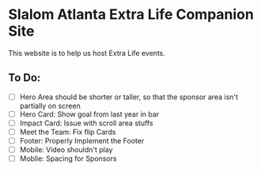 # Slalom Atlanta Extra Life Companion Site

This website is to help us host Extra Life events.

## To Do:
- [ ] Hero Area should be shorter or taller, so that the sponsor area isn't partially on screen
- [ ] Hero Card: Show goal from last year in bar
- [ ] Impact Card: Issue with scroll area stuffs
- [ ] Meet the Team: Fix flip Cards
- [ ] Footer: Properly Implement the Footer
- [ ] Mobile: Video shouldn't play
- [ ] Moblie: Spacing for Sponsors
